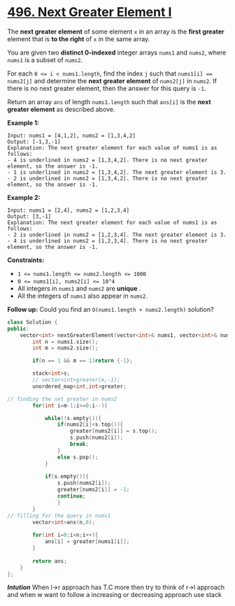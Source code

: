 # [496. Next Greater Element I](https://leetcode.com/problems/next-greater-element-i/description/)

The **next greater element**  of some element `x` in an array is the **first greater**  element that is **to the right**  of `x` in the same array.

You are given two **distinct 0-indexed**  integer arrays `nums1` and `nums2`, where `nums1` is a subset of `nums2`.

For each `0 <= i < nums1.length`, find the index `j` such that `nums1[i] == nums2[j]` and determine the **next greater element**  of `nums2[j]` in `nums2`. If there is no next greater element, then the answer for this query is `-1`.

Return an array `ans` of length `nums1.length` such that `ans[i]` is the **next greater element**  as described above.

**Example 1:** 

```
Input: nums1 = [4,1,2], nums2 = [1,3,4,2]
Output: [-1,3,-1]
Explanation: The next greater element for each value of nums1 is as follows:
- 4 is underlined in nums2 = [1,3,4,2]. There is no next greater element, so the answer is -1.
- 1 is underlined in nums2 = [1,3,4,2]. The next greater element is 3.
- 2 is underlined in nums2 = [1,3,4,2]. There is no next greater element, so the answer is -1.
```

**Example 2:** 

```
Input: nums1 = [2,4], nums2 = [1,2,3,4]
Output: [3,-1]
Explanation: The next greater element for each value of nums1 is as follows:
- 2 is underlined in nums2 = [1,2,3,4]. The next greater element is 3.
- 4 is underlined in nums2 = [1,2,3,4]. There is no next greater element, so the answer is -1.
```

**Constraints:** 

- `1 <= nums1.length <= nums2.length <= 1000`
- `0 <= nums1[i], nums2[i] <= 10^4`
- All integers in `nums1` and `nums2` are **unique** .
- All the integers of `nums1` also appear in `nums2`.

**Follow up:**  Could you find an `O(nums1.length + nums2.length)` solution?  

```cpp
class Solution {
public:
    vector<int> nextGreaterElement(vector<int>& nums1, vector<int>& nums2) {
        int n = nums1.size();
        int m = nums2.size();

        if(n == 1 && m == 1)return {-1};

        stack<int>s;
        // vector<int>greater(m,-1);
        unordered_map<int,int>greater;

// finding the nxt greater in nums2
        for(int i=m-1;i>=0;i--){

            while(!s.empty()){
                if(nums2[i]<s.top()){
                    greater[nums2[i]] = s.top();
                    s.push(nums2[i]);
                    break;
                }
                else s.pop();
            }
            
            if(s.empty()){
                s.push(nums2[i]);
                greater[nums2[i]] = -1;
                continue;
                }
        }
// filling for the query in nums1
        vector<int>ans(n,0);
        
        for(int i=0;i<n;i++){
            ans[i] = greater[nums1[i]];
        }
       
        return ans;
    }
};
```  

***Intution***
When l->r approach has T.C more then try to think of r->l approach and when w want to follow a increasing or decreasing approach use stack  

